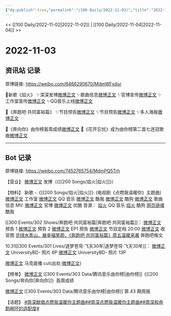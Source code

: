 ```yaml
---
{"dg-publish":true,"permalink":"/100 Daily/2022-11-03/","title":"2022-11-03","created":"2022-11-04T17:42:44.117+08:00","updated":"2023-04-11T14:46:32.986+08:00"}
---
```



<< [[100 Daily/2022-11-02\|2022-11-02]] | [[100 Daily/2022-11-04\|2022-11-04]] >>

# 2022-11-03

## 资讯站 记录

原博链接: https://weibo.com/6466290670/MdmWFxdur

💫新歌《焰火》
✨深深发博[微博正文](https://m.weibo.cn/6466290670/4831662750568472)
✨歌曲信息[微博正文](https://m.weibo.cn/6466290670/4831511398320129)
✨官博宣传[微博正文](https://m.weibo.cn/6466290670/4831663437386237)
✨工作室宣传[微博正文](https://m.weibo.cn/6466290670/4831512921639408)
✨QQ音乐上线[微博正文](https://m.weibo.cn/6466290670/4831509809202658)

💫《奔跑吧·共同富裕篇》
✨节目预告[微博正文](https://m.weibo.cn/6466290670/4831668265289163)
✨节目预告[微博正文](https://m.weibo.cn/6466290670/4831770757043383)
✨多人海报[微博正文](https://m.weibo.cn/6466290670/4831690424058096)

💫《奔向你》由你榜首周成绩[微博正文](https://m.weibo.cn/6466290670/4831707604190052)
💫《花开忘忧》成为由你榜第二首七连冠歌曲[微博正文](https://m.weibo.cn/6466290670/4831754417079724)

---
## Bot 记录

原博链接: https://weibo.com/7452765754/MdmPQ5Trh

【营业】
[微博正文](http://weibo.com/1736988591/MdhFRzoc4) 发博（《[[200 Songs/焰火\|焰火]]》）

【物料】
新歌 -《[[200 Songs/焰火\|焰火]]》(电视剧《点燃我温暖你》主题曲)
[微博正文](http://weibo.com/7478855230/MddKRAMOl) 工作室
[微博正文](http://weibo.com/2169129705/MddFP4IPO) QQ 音乐
[微博正文](https://weibo.com/1738434147/MddFOt6cf) 酷我
[微博正文](https://weibo.com/1665103091/MddGEsoLY) 酷狗
[微博正文](https://weibo.com/6466290670/MddKPyUrD) 歌曲信息
MV:
[微博正文](http://weibo.com/7557984853/MdhBm3tBp) 官博
[微博正文](http://weibo.com/1642904381/MdhBm4zWZ) 优酷
音源：
[焰火](https://weibo.cn/sinaurl?u=https%3A%2F%2Fi.y.qq.com%2Fv8%2Fplaysong.html%3Fsongid%3D381719624%26source%3Dyqq%26ADTAG%3Dhz_wb_sf%26channelId%3D10081987) QQ 音乐
[焰火](https://weibo.cn/sinaurl?u=https%3A%2F%2Ft4.kugou.com%2Fsong.html%3Fid%3D5oN2JafzFV3) 酷狗
[网页链接](https://weibo.cn/sinaurl?u=http%3A%2F%2Fm.kuwo.cn%2Fnewh5app%2Fplay_detail%2F247783064) 酷我

[[300 Events/302 Shows/奔跑吧·共同富裕篇\|奔跑吧·共同富裕篇]]：
[微博正文](http://weibo.com/5242381821/MdhDflYjM) 预告 1
[微博正文](http://weibo.com/5242381821/MdkqM0Kh4) 预告 2
[微博正文](https://m.weibo.cn/1371117067/4831858544871185) EP1 预告
[微博正文](http://weibo.com/5242381821/MdieAf5kd) 节目定档 20:00
[微博正文](https://weibo.com/5242381821/MdjbdnDNM) 收官图
[览绿水青山，展幸福笑颜，《奔跑吧·共同富裕篇》周五温暖来袭](https://weibo.cn/sinaurl?u=https%3A%2F%2Fmp.weixin.qq.com%2Fs%2Fdj1aDY4um-hxDZYoEhPGXw) 奔跑吧推文

10.31[[300 Events/301 Lives/逐梦苍穹·飞天30年\|逐梦苍穹·飞天30年]]：
[微博正文](http://weibo.com/6494067884/Mdi2EnDo7) UniversityBD- 照片 6P
[微博正文](http://weibo.com/6494067884/Mdl0fkl6e) UniversityBD- 照片 13P

[微博正文](https://weibo.com/7495641082/Mdk4EzA9I) 马克直播 cut(出处:[微博正文](http://weibo.com/1897340077/MddrtAqaJ))

【榜单】
[微博正文](https://weibo.com/6733257358/MdirFlupr) [[300 Events/303 Data/腾讯音乐由你榜\|由你榜]]《[[200 Songs/奔向你\|奔向你]]》首周成绩

[微博正文](https://weibo.com/6733257358/Mdjzfi8wU) [[300 Events/303 Data/腾讯音乐由你榜\|由你榜]] 第 43 期周报

【话题】
[#周深献唱点燃我温暖你主题曲#](https://s.weibo.com/weibo?q=%23%E5%91%A8%E6%B7%B1%E7%8C%AE%E5%94%B1%E7%82%B9%E7%87%83%E6%88%91%E6%B8%A9%E6%9A%96%E4%BD%A0%E4%B8%BB%E9%A2%98%E6%9B%B2%23)[#周深点燃我温暖你主题曲#](https://s.weibo.com/weibo?q=%23%E5%91%A8%E6%B7%B1%E7%82%B9%E7%87%83%E6%88%91%E6%B8%A9%E6%9A%96%E4%BD%A0%E4%B8%BB%E9%A2%98%E6%9B%B2%23)[#周深和命韵峋环的适配度#](https://s.weibo.com/weibo?q=%23%E5%91%A8%E6%B7%B1%E5%92%8C%E5%91%BD%E9%9F%B5%E5%B3%8B%E7%8E%AF%E7%9A%84%E9%80%82%E9%85%8D%E5%BA%A6%23)
